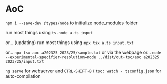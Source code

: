# AoC

`npm i --save-dev @types/node` to initialize node_modules folder

run most things using `ts-node a.ts input`

or... (updating) run most things using `npx tsx a.ts input.txt`

or... `npx tsx aoc a202325 2023/25/sample.txt` or via the webpage
or... `node --experimental-specifier-resolution=node ../dist/out-tsc/aoc a202325 2023/25/input.txt`

`ng serve` for webserver
and `CTRL-SHIFT-B` / `tsc: watch - tsconfig.json` for auto-compilation